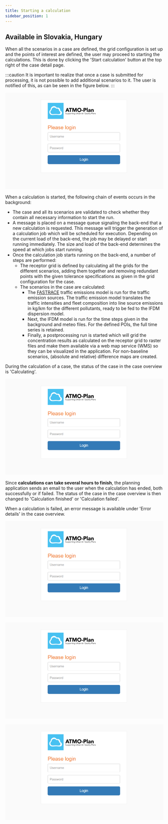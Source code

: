 ```yaml
---
title: Starting a calculation
sidebar_position: 1
---
```


## Available in Slovakia, Hungary

When all the scenarios in a case are defined, the grid configuration is set up and the points of interest are defined, the user may proceed to starting the calculations. This is done by clicking the 'Start calculation' button at the top right of the case detail page.

:::caution
It is important to realize that once a case is submitted for processing, it is not possible to add additional scenarios to it. The user is notified of this, as can be seen in the figure below.
:::

![Login](./images/login.png)

When a calculation is started, the following chain of events occurs in the background:

- The case and all its scenarios are validated to check whether they contain all necessary information to start the run.
- A message is placed on a message queue signaling the back-end that a new calculation is requested. This message will trigger the generation of a calculation job which will be scheduled for execution. Depending on the current load of the back-end, the job may be delayed or start running immediately. The size and load of the back-end determines the speed at which jobs start running.
- Once the calculation job starts running on the back-end, a number of steps are performed:
  - The receptor grid is defined by calculating all the grids for the different scenarios, adding them together and removing redundant points with the given tolerance specifications as given in the grid configuration for the case.
  - The scenarios in the case are calculated:
    - The [FASTRACE](/#the-fastrace-traffic-emissions-model) traffic emissions model is run for the traffic emission sources. The traffic emission model translates the traffic intensities and fleet composition into line source emissions in kg/km for the different pollutants, ready to be fed to the IFDM dispersion model.
    - Next, the IFDM model is run for the time steps given in the background and meteo files. For the defined POIs, the full time series is retained.
    - Finally, a postprocessing run is started which will grid the concentration results as calculated on the receptor grid to raster files and make them available via a web map service (WMS) so they can be visualized in the application. For non-baseline scenarios, (absolute and relative) difference maps are created.

During the calculation of a case, the status of the case in the case overview is 'Calculating'.

![Login](./images/login.png)

Since **calculations can take several hours to finish**, the planning application sends an email to the user when the calculation has ended, both successfully or if failed. The status of the case in the case overview is then changed to 'Calculation finished' or 'Calculation failed'.

When a calculation is failed, an error message is available under 'Error details' in the case overview.

![Login](./images/login.png)

![Login](./images/login.png)

![Login](./images/login.png)
